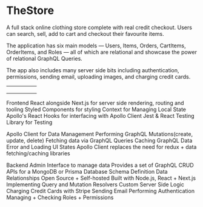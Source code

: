 # TheStore
A full stack online clothing store complete with real credit checkout. Users can search, sell, add to cart and checkout their favourite items.

The application has six main models — Users, Items, Orders, CartItems, OrderItems, and Roles — all of which are relational and showcase the power of relational GraphQL Queries.

The app also includes many server side bits including authentication, permissions, sending email, uploading images, and charging credit cards.


|      |   |   |   |   |
|------|---|---|---|---|
|      |   |   |   |   |
|      |   |   |   |   |
|      |   |   |   |   |

Frontend
  React alongside 
  Next.js for server side rendering, routing and tooling
  Styled Components for styling
  Context for Managing Local State
  Apollo's React Hooks for interfacing with Apollo Client
  Jest & React Testing Library for Testing

  Apollo Client for Data Management
  Performing GraphQL Mutations(create, update, delete)
  Fetching data via GraphQL Queries
  Caching GraphQL Data
  Error and Loading UI States
  Apollo Client replaces the need for redux + data fetching/caching libraries


Backend
  Admin Interface to manage data
  Provides a set of GraphQL CRUD APIs for a MongoDB or Prisma Database
  Schema Definition
  Data Relationships
  Open Source + Self-hosted
  Built with Node.js, React + Next.js
  Implementing Query and Mutation Resolvers
  Custom Server Side Logic
  Charging Credit Cards with Stripe
  Sending Email
  Performing Authentication
  Managing + Checking Roles + Permissions

